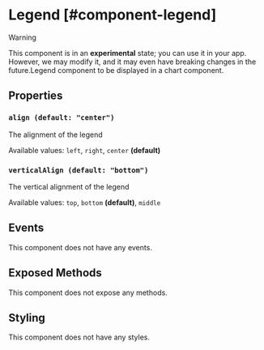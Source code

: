 # Legend [#component-legend]

>[!WARNING]
> This component is in an **experimental** state; you can use it in your app. However, we may modify it, and it may even have breaking changes in the future.Legend component to be displayed in a chart component.

## Properties

### `align (default: "center")`

The alignment of the legend

Available values: `left`, `right`, `center` **(default)**

### `verticalAlign (default: "bottom")`

The vertical alignment of the legend

Available values: `top`, `bottom` **(default)**, `middle`

## Events

This component does not have any events.

## Exposed Methods

This component does not expose any methods.

## Styling

This component does not have any styles.
